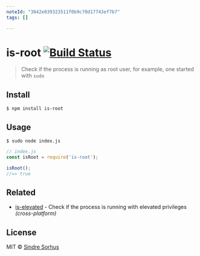 ```yaml
---
noteId: "3042e039323511f0b9c70d17743ef7b7"
tags: []

---
```


# is-root [![Build Status](https://travis-ci.org/sindresorhus/is-root.svg?branch=master)](https://travis-ci.org/sindresorhus/is-root)

> Check if the process is running as root user, for example, one started with `sudo`


## Install

```
$ npm install is-root
```


## Usage

```
$ sudo node index.js
```

```js
// index.js
const isRoot = require('is-root');

isRoot();
//=> true
```


## Related

- [is-elevated](https://github.com/sindresorhus/is-elevated) - Check if the process is running with elevated privileges *(cross-platform)*


## License

MIT © [Sindre Sorhus](https://sindresorhus.com)
